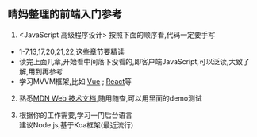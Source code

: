## 晴妈整理的前端入门参考

1. <JavaScript 高级程序设计> 按照下面的顺序看,代码一定要手写  
+ 1-7,13,17,20,21,22,这些章节要精读 
+ 读完上面几章,开始看中间落下没看的,即客户端JavaScript,可以泛读,大致了解,用到再参考    
+ 学习MVVM框架,比如 [Vue](https://cn.vuejs.org/v2/guide/) ; [React](https://reactjs.org/)等  
  
2. 熟悉[MDN Web 技术文档](https://developer.mozilla.org/zh-CN/),随用随查,可以用里面的demo测试   

3. 根据你的工作需要,学习一门后台语言     
   建议Node.js,基于Koa框架(最近流行)  
  
